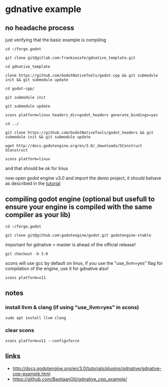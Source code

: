# gdnative example


## no headache process

just verifying that the basic example is compiling

`cd ~/forge.godot`

`git clone git@gitlab.com:frankiezafe/gdnative_template.git`

`cd gdnative_template`

`clone https://github.com/GodotNativeTools/godot-cpp && git submodule init && git submodule update`

`cd godot-cpp/`

`git submodule init`

`git submodule update`

`scons platform=linux headers_dir=godot_headers generate_bindings=yes`

`cd ../`

`git clone https://github.com/GodotNativeTools/godot_headers && git submodule init && git submodule update`

`wget http://docs.godotengine.org/en/3.0/_downloads/SConstruct SConstruct`

`scons platform=linux`

and that should be ok for linux

now open godot engine v3.0 and import the demo project, it should behave as described in the [tutorial](http://docs.godotengine.org/en/3.0/tutorials/plugins/gdnative/gdnative-cpp-example.html#using-your-gdnative-module) 

## compiling godot engine (optional but usefull to ensure your engine is compiled with the same compiler as your lib)

`cd ~/forge.godot`
 
`git clone git@github.com:godotengine/godot.git godotengine-stable`
 
important for gdnative > master is ahead of the official release!

`git checkout -b 3.0`

scons will use gcc by default on linux, if you use the "use_llvm=yes" flag for compilation of the engine, use it for gdnative also!

`scons platform=x11`

## notes

### install llvm & clang (if using "use_llvm=yes" in scons)

`sudo apt install llvm clang`

### clear scons

`scons platform=x11 --config=force`

## links

* http://docs.godotengine.org/en/3.0/tutorials/plugins/gdnative/gdnative-cpp-example.html
* https://github.com/BastiaanOlij/gdnative_cpp_example/